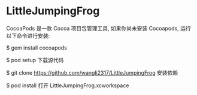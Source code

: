 # LittleJumpingFrog


CocoaPods 是一款 Cocoa 项目包管理工具, 如果你尚未安装 Cocoapods, 运行以下命令进行安装:

$ gem install cocoapods

$ pod setup
下载源代码

$ git clone https://github.com/wangli2317/LittleJumpingFrog
安装依赖

$ pod install
打开 LittleJumpingFrog.xcworkspace
